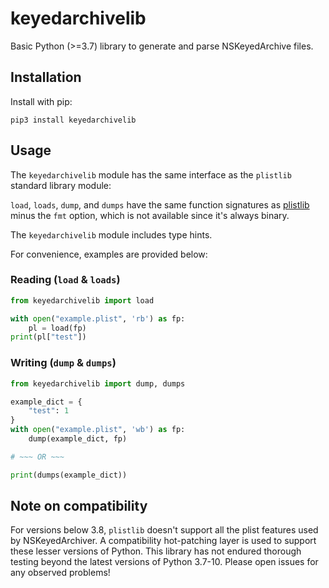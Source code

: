 # keyedarchivelib

Basic Python (>=3.7) library to generate and parse NSKeyedArchive files.

## Installation

Install with pip:

`pip3 install keyedarchivelib`

## Usage

The `keyedarchivelib` module has the same interface as the `plistlib` standard library module:

`load`, `loads`, `dump`, and `dumps` have the same function signatures as
[plistlib](https://docs.python.org/3/library/plistlib.html) minus the `fmt` option, which is not available since it's
always binary.

The `keyedarchivelib` module includes type hints.

For convenience, examples are provided below:

### Reading (`load` & `loads`)

```python
from keyedarchivelib import load

with open("example.plist", 'rb') as fp:
    pl = load(fp)
print(pl["test"])
```

### Writing (`dump` & `dumps`)

```python
from keyedarchivelib import dump, dumps

example_dict = {
    "test": 1
}
with open("example.plist", 'wb') as fp:
    dump(example_dict, fp)

# ~~~ OR ~~~

print(dumps(example_dict))
```

## Note on compatibility

For versions below 3.8, `plistlib` doesn't support all the plist features used by NSKeyedArchiver. A compatibility
hot-patching layer is used to support these lesser versions of Python. This library has not endured thorough testing
beyond the latest versions of Python 3.7-10. Please open issues for any observed problems!
